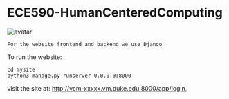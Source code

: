 # ECE590-HumanCenteredComputing

![avatar](https://www.clipartmax.com/png/full/201-2012740_outline-hand-drawn-smiley-faces-basic-stock-vector-hand-drawn-happy-face.png)

```
For the website frontend and backend we use Django
```

To run the website:

```
cd mysite
python3 manage.py runserver 0.0.0.0:8000
```
visit the site at: http://vcm-xxxxx.vm.duke.edu:8000/app/login,
